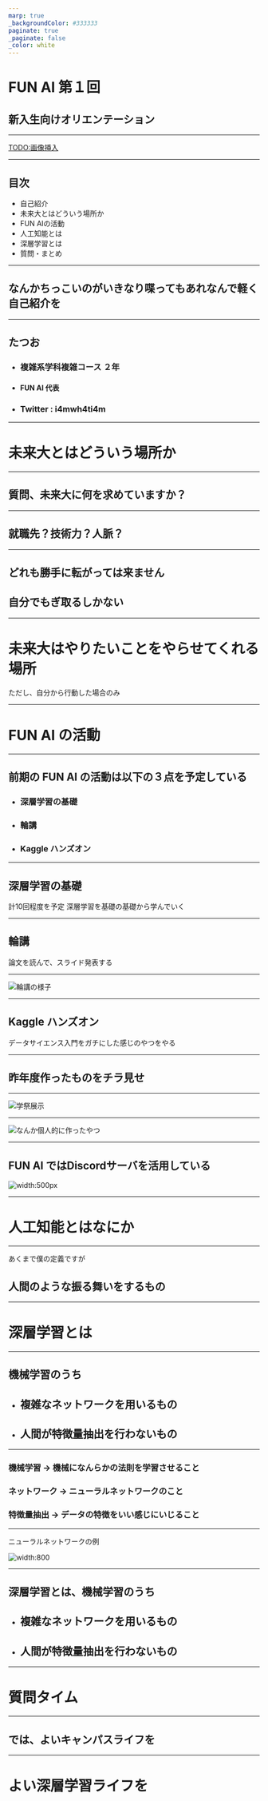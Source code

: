 ```yaml
---
marp: true
_backgroundColor: #333333 
paginate: true
_paginate: false
_color: white
---
```


# FUN AI 第１回

## 新入生向けオリエンテーション

---

<TODO:画像挿入>

---

## 目次

- 自己紹介
- 未来大とはどういう場所か
- FUN AIの活動
- 人工知能とは
- 深層学習とは
- 質問・まとめ

---
<!-- header: '自己紹介' -->
## なんかちっこいのがいきなり喋ってもあれなんで軽く自己紹介を

---

## たつお

- ### 複雑系学科複雑コース ２年

- #### FUN AI 代表

- ### Twitter : i4mwh4ti4m


---

<!-- header: '' -->
# 未来大とはどういう場所か

---
<!-- header: '未来大とはどういう場所か'-->
## 質問、未来大に何を求めていますか？

---

## 就職先？技術力？人脈？

---

## どれも勝手に転がっては来ません

## 自分でもぎ取るしかない

---

# 未来大はやりたいことをやらせてくれる場所

ただし、自分から行動した場合のみ

---
<!-- header: '' -->
# FUN AI の活動

---
<!-- header: 'FUN AI の活動' -->
## 前期の FUN AI の活動は以下の３点を予定している

- ### 深層学習の基礎

- ### 輪講

- ### Kaggle ハンズオン

---

## 深層学習の基礎

計10回程度を予定
深層学習を基礎の基礎から学んでいく

---

## 輪講

論文を読んで、スライド発表する

---

![輪講の様子](~/Picture/hoge.jpg)

---
## Kaggle ハンズオン

データサイエンス入門をガチにした感じのやつをやる

---

## 昨年度作ったものをチラ見せ

---

![学祭展示]()

---

![なんか個人的に作ったやつ]()

---

## FUN AI ではDiscordサーバを活用している

![width:500px](https://i.gyazo.com/c39c69576435fe2536582290b98ba8bf.png)

---

<!-- header: ''-->
# 人工知能とはなにか

---
<!-- header: '人工知能とはなにか' -->
あくまで僕の定義ですが

## 人間のような振る舞いをするもの

---
<!-- header: ''-->
# 深層学習とは

---
<!-- header: '深層学習とは'-->
## 機械学習のうち

- ## 複雑なネットワークを用いるもの

- ## 人間が特徴量抽出を行わないもの

---

### 機械学習 -> 機械になんらかの法則を学習させること

### ネットワーク -> ニューラルネットワークのこと

### 特徴量抽出 -> データの特徴をいい感じにいじること

---

ニューラルネットワークの例

![width:800](https://i.gyazo.com/c168397154dd8e1660bcee790d03b63d.png)

---

## 深層学習とは、機械学習のうち

- ## 複雑なネットワークを用いるもの

- ## 人間が特徴量抽出を行わないもの

---
<!-- header: ''-->
# 質問タイム

---

## では、よいキャンパスライフを

---

# よい深層学習ライフを